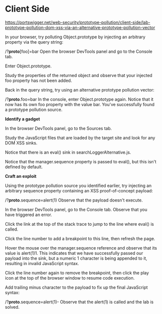 # Client Side
https://portswigger.net/web-security/prototype-pollution/client-side/lab-prototype-pollution-dom-xss-via-an-alternative-prototype-pollution-vector

In your browser, try polluting Object.prototype by injecting an arbitrary property via the query string:

/?__proto__[foo]=bar
Open the browser DevTools panel and go to the Console tab.

Enter Object.prototype.

Study the properties of the returned object and observe that your injected foo property has not been added.

Back in the query string, try using an alternative prototype pollution vector:

/?__proto__.foo=bar
In the console, enter Object.prototype again. Notice that it now has its own foo property with the value bar. You've successfully found a prototype pollution source.

**Identify a gadget**

In the browser DevTools panel, go to the Sources tab.

Study the JavaScript files that are loaded by the target site and look for any DOM XSS sinks.

Notice that there is an eval() sink in searchLoggerAlternative.js.

Notice that the manager.sequence property is passed to eval(), but this isn't defined by default.

**Craft an exploit**

Using the prototype pollution source you identified earlier, try injecting an arbitrary sequence property containing an XSS proof-of-concept payload:

/?__proto__.sequence=alert(1)
Observe that the payload doesn't execute.

In the browser DevTools panel, go to the Console tab. Observe that you have triggered an error.

Click the link at the top of the stack trace to jump to the line where eval() is called.

Click the line number to add a breakpoint to this line, then refresh the page.

Hover the mouse over the manager.sequence reference and observe that its value is alert(1)1. This indicates that we have successfully passed our payload into the sink, but a numeric 1 character is being appended to it, resulting in invalid JavaScript syntax.

Click the line number again to remove the breakpoint, then click the play icon at the top of the browser window to resume code execution.

Add trailing minus character to the payload to fix up the final JavaScript syntax:

/?__proto__.sequence=alert(1)-
Observe that the alert(1) is called and the lab is solved.

